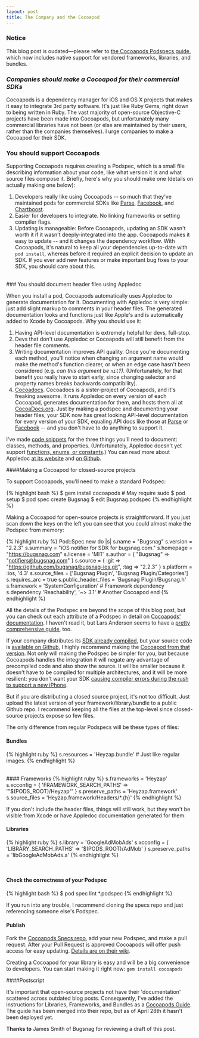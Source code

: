 ```yaml
---
layout: post
title: The Company and the Cocoapod
---
```


### Notice

This blog post is oudated—please refer to [the Cocoapods Podspecs guide](http://guides.cocoapods.org/syntax/podspec.html#group_file_patterns), which now includes native support for vendored frameworks, libraries, and bundles. 

### *Companies should make a Cocoapod for their commercial SDKs*

Cocoapods is a dependency manager for iOS and OS X projects that makes it easy to integrate 3rd party software. It's just like Ruby Gems, right down to being written in Ruby. The vast majority of open-source Objective-C projects have been made into Cocoapods, but unfortunately many commercial libraries have not been (or else are maintained by their users, rather than the companies themselves). I urge companies to make a Cocoapod for their SDK.

### You should support Cocoapods

Supporting Cocoapods requires creating a Podspec, which is a small file describing information about your code, like what version it is and what source files compose it. Briefly, here's why you should make one (details on actually making one below):

1. Developers really like using Cocoapods -- so much that they've maintained pods for commercial SDKs like [Parse](https://github.com/CocoaPods/Specs/tree/master/Parse), [Facebook](https://github.com/CocoaPods/Specs/tree/master/Facebook-iOS-SDK), and [Chartboost](https://github.com/CocoaPods/Specs/tree/master/ChartboostSDK). 
2. Easier for developers to integrate. No linking frameworks or setting compiler flags. 
3. Updating is manageable: Before Cocoapods, updating an SDK wasn't worth it if it wasn't deeply-integrated into the app. Cocoapods makes it easy to update -- and it changes the dependency workflow. With Cocoapods, it's natural to keep all your dependencies up-to-date with `pod install`, whereas before it required an explicit decision to update an SDK. If you ever add new features or make important bug fixes to your SDK, you should care about this.

<br>
### You should document header files using Appledoc

When you install a pod, Cocoapods automatically uses Appledoc to generate documentation for it. Documenting with Appledoc is very simple: just add slight markup to comments in your header files. The generated documentation looks and functions just like Apple's and is automatically added to Xcode by Cocoapods. Why you should use it:

1. Having API-level documentation is extremely helpful for devs, full-stop.
2. Devs that don't use Appledoc or Cocoapods will still benefit from the header file comments.
3. Writing documentation improves API quality. Once you're documenting each method, you'll notice when changing an argument name would make the method's function clearer, or when an edge case hasn't been considered (e.g. *can this argument be `nil`?)*. (Unfortunately, for that benefit you really have to start early, since changing selector and property names breaks backwards compatibility). 
4. [Cocoadocs](cocoadocs.org). Cocoadocs is a sister-project of Cocoapods, and it's freaking awesome. It runs Appledoc on every version of each Cocoapod, generates documentation for them, and hosts them all at [CocoaDocs.org](http://cocoadocs.org/). Just by making a podspec and documenting your header files, your SDK now has great looking API-level documentation for every version of your SDK, equaling API docs like those at [Parse](https://parse.com/docs/ios/api/) or [Facebook](https://developers.facebook.com/docs/reference/ios/3.0/) -- and you don't have to do anything to support it. 

I've made [code snippets](https://gist.github.com/MaxGabriel/5385841) for the three things you'll need to document: classes, methods, and properties. (Unfortunately, Appledoc doesn't yet support [functions, enums, or constants](https://github.com/tomaz/appledoc/issues/2).) You can read more about Appledoc [at its website](http://gentlebytes.com/appledoc/) and [on Github](https://github.com/tomaz/appledoc).

####Making a Cocoapod for closed-source projects

To support Cocoapods, you'll need to make a standard Podspec:

{% highlight bash %}
$ gem install cocoapods # May require sudo
$ pod setup
$ pod spec create Bugsnag
$ edit Bugsnag.podspec
{% endhighlight %}


Making a Cocoapod for open-source projects is straightforward. If you just scan down the keys on the left you can see that you could almost make the Podspec from memory:

{% highlight ruby %}
Pod::Spec.new do |s|
  s.name         = "Bugsnag"
  s.version      = "2.2.3" 
  s.summary      = "iOS notifier for SDK for bugsnag.com."
  s.homepage     = "https://bugsnag.com"
  s.license      = 'MIT'
  s.author       = { "Bugsnag" => "notifiers@bugsnag.com" }
  s.source       = { :git => "https://github.com/bugsnag/bugsnag-ios.git", :tag => "2.2.3" }
  s.platform     = :ios, '4.3'
  s.source_files = ['Bugsnag Plugin', 'Bugsnag Plugin/Categories']
  s.requires_arc = true
  s.public_header_files = 'Bugsnag Plugin/Bugsnag.h'
  s.framework  = 'SystemConfiguration' # Framework dependency
  s.dependency 'Reachability', '~> 3.1' # Another Cocoapod
end
{% endhighlight %}


All the details of the Podspec are beyond the scope of this blog post, but you can check out each attribute of a Podspec in detail on [Cocoapods' documentation](http://docs.cocoapods.org/specification.html). I haven't read it, but Lars Anderson seems to have a [pretty comprehensive guide](http://theonlylars.com/blog/2013/01/20/cocoapods-creating-a-pod-spec/), too.


If your company distributes its [SDK already compiled](https://keen.io/docs/clients/iOS/usage-guide/), but your source code is [available on Github](https://github.com/keenlabs/KeenClient-iOS), I highly recommend making the [Cocoapod from that version](https://github.com/CocoaPods/Specs/blob/master/KeenClient/3.2.0/KeenClient.podspec). Not only will making the Podspec be simpler for you, but because Cocoapods handles the integration it will negate any advantage of precompiled code and also show the source. It will be smaller because it doesn't have to be compiled for multiple architectures, and it will be more resilient: you don't want your SDK [causing compiler errors during the rush to support a new iPhone](http://stackoverflow.com/questions/12402092/file-is-universal-three-slices-but-it-does-not-contain-an-armv7-s-slice-err). 
	
But if you are distributing a closed source project, it's not too difficult. Just upload the latest version of your framework/library/bundle to a public Github repo. I recommend keeping all the files at the top-level since closed-source projects expose so few files.

The only difference from regular Podspecs will be these types of files:

#### Bundles
{% highlight ruby %}
s.resources = 'Heyzap.bundle' # Just like regular images.
{% endhighlight %}

<br>
#### Frameworks
{% highlight ruby %}
s.frameworks 	 = 'Heyzap'
s.xcconfig       = { 'FRAMEWORK_SEARCH_PATHS' => '"$(PODS_ROOT)/Heyzap"' }
s.preserve_paths = 'Heyzap.framework'
s.source_files 	 = 'Heyzap.framework/Headers/*.{h}'
{% endhighlight %}

If you don't include the header files, things will still work, but they won't be visible from Xcode or have Appledoc documentation generated for them.

#### Libraries
{% highlight ruby %}
s.library         = 'GoogleAdMobAds'
s.xcconfig        =  { 'LIBRARY_SEARCH_PATHS' => '$(PODS_ROOT)/AdMob' }
s.preserve_paths  = 'libGoogleAdMobAds.a'
{% endhighlight %}

<br>

#### Check the correctness of your Podspec
{% highlight bash %}
$ pod spec lint *.podspec
{% endhighlight %}


If you run into any trouble, I recommend cloning the specs repo and just referencing someone else's Podspec.

#### Publish

Fork the [Cocoapods Specs repo](https://github.com/CocoaPods/Specs), add your new Podspec, and make a pull request. After your Pull Request is approved Cocoapods will offer push access for easy updating. [Details are on their wiki](https://github.com/CocoaPods/CocoaPods/wiki/Contributing-to-the-master-repo#sharing-podspecs).

Creating a Cocoapod for your library is easy and will be a big convenience to developers. You can start making it right now: `gem install cocoapods`

####Postscript

It's important that open-source projects not have their 'documentation' scattered across outdated blog posts. Consequently, I've added the instructions for Libraries, Frameworks, and Bundles as a [Cocoapods Guide](http://docs.cocoapods.org/guides/index.html). The guide has been merged into their repo, but as of April 28th it hasn't been deployed yet.


**Thanks to** James Smith of Bugsnag for reviewing a draft of this post.